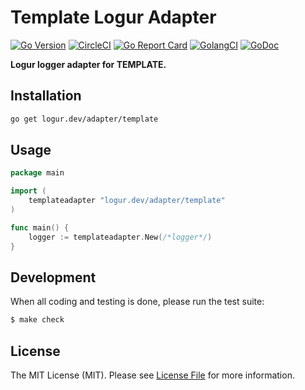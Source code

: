 # Template Logur Adapter

[![Go Version](https://img.shields.io/badge/go%20version-%3E=1.11-orange.svg?style=flat-square)](https://github.com/logur/adapter-template)
[![CircleCI](https://circleci.com/gh/logur/adapter-template.svg?style=svg)](https://circleci.com/gh/logur/adapter-template)
[![Go Report Card](https://goreportcard.com/badge/logur.dev/adapter/template?style=flat-square)](https://goreportcard.com/report/logur.dev/adapter/template)
[![GolangCI](https://golangci.com/badges/github.com/logur/adapter-template.svg)](https://golangci.com/r/github.com/logur/adapter-template)
[![GoDoc](http://img.shields.io/badge/godoc-reference-5272B4.svg?style=flat-square)](https://godoc.org/logur.dev/adapter/template)

**Logur logger adapter for TEMPLATE.**


## Installation

```bash
go get logur.dev/adapter/template
```


## Usage

```go
package main

import (
	templateadapter "logur.dev/adapter/template"
)

func main() {
	logger := templateadapter.New(/*logger*/)
}
```


## Development

When all coding and testing is done, please run the test suite:

``` bash
$ make check
```


## License

The MIT License (MIT). Please see [License File](LICENSE) for more information.
